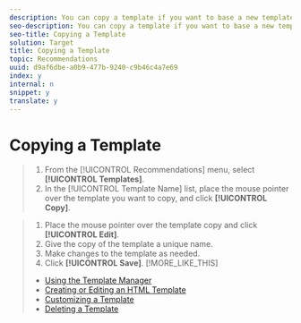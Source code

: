 ```yaml
---
description: You can copy a template if you want to base a new template on an existing template.
seo-description: You can copy a template if you want to base a new template on an existing template.
seo-title: Copying a Template
solution: Target
title: Copying a Template
topic: Recommendations
uuid: d9af6dbe-a0b9-477b-9240-c9b46c4a7e69
index: y
internal: n
snippet: y
translate: y
---
```


# Copying a Template


>1. From the [!UICONTROL  Recommendations] menu, select **[!UICONTROL  Templates]**.
>1. In the [!UICONTROL  Template Name] list, place the mouse pointer over the template you want to copy, and click **[!UICONTROL  Copy]**.

>1. Place the mouse pointer over the template copy and click **[!UICONTROL  Edit]**.
>1. Give the copy of the template a unique name.
>1. Make changes to the template as needed.
>1. Click **[!UICONTROL  Save]**.
>[!MORE_LIKE_THIS]
>
>* [ Using the Template Manager ](t_Using_the_Template_Manager.md#task_B26F18BBA6634EEEA46D094D94E1B75C)
>* [ Creating or Editing an HTML Template ](t_Creating_an_HTML_Template.md#task_98162FAC61F5407F927F53C9B839EE74)
>* [ Customizing a Template ](c_Customizing_a_Template.md#concept_94F1554C3F2E4CDB9A2C3D78F10EDA59)
>* [ Deleting a Template ](t_Deleting_a_Template.md#task_E31200EA7D844C039B169CB26162C292)
